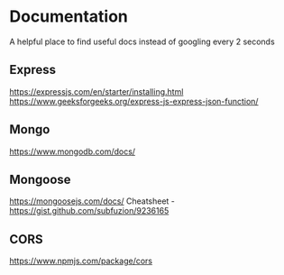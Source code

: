 # Documentation 
A helpful place to find useful docs instead of googling every 2 seconds

## Express
https://expressjs.com/en/starter/installing.html
https://www.geeksforgeeks.org/express-js-express-json-function/

## Mongo
https://www.mongodb.com/docs/

## Mongoose
https://mongoosejs.com/docs/
Cheatsheet - https://gist.github.com/subfuzion/9236165

## CORS 
https://www.npmjs.com/package/cors
